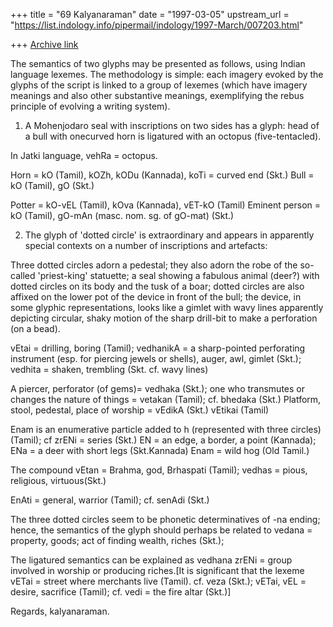 +++
title = "69 Kalyanaraman"
date = "1997-03-05"
upstream_url = "https://list.indology.info/pipermail/indology/1997-March/007203.html"

+++
[Archive link](https://list.indology.info/pipermail/indology/1997-March/007203.html)

The semantics of two glyphs may be presented as follows, using Indian language
 lexemes. The methodology is simple: each imagery evoked by the glyphs
of the script is linked to a group of lexemes (which have imagery meanings
and also other substantive meanings, exemplifying the rebus principle of
evolving a writing system).

1) A Mohenjodaro seal with inscriptions on two sides has a glyph:
head of a bull with onecurved horn is ligatured with an octopus (five-tentacled).

In Jatki language, vehRa = octopus.

Horn = kO (Tamil), kOZh, kODu (Kannada), koTi = curved end (Skt.)
Bull = kO (Tamil), gO (Skt.)

Potter = kO-vEL (Tamil), kOva (Kannada), vET-kO (Tamil)
Eminent person = kO (Tamil), gO-mAn (masc. nom. sg. of gO-mat) (Skt.)

2) The glyph of 'dotted circle' is extraordinary and appears in apparently
special contexts on a number of inscriptions and artefacts:

Three dotted circles adorn a pedestal; they also adorn the robe of the
so-called 'priest-king' statuette; a seal showing a fabulous animal (deer?) with dotted
circles on its body and the tusk of a boar; dotted circles are also affixed on the lower
pot of the device in front of the bull; the device, in some glyphic representations, looks
like a gimlet with wavy lines apparently depicting circular, shaky motion of the 
sharp drill-bit to make a perforation (on a bead).

vEtai = drilling, boring (Tamil);
vedhanikA = a sharp-pointed perforating instrument (esp. for piercing jewels or shells),
auger, awl, gimlet (Skt.); vedhita = shaken, trembling (Skt. cf. wavy lines)

A piercer, perforator (of gems)= vedhaka (Skt.); one who transmutes or changes the
nature of things = vetakan (Tamil); cf. bhedaka (Skt.)
Platform, stool, pedestal, place of worship = vEdikA (Skt.) vEtikai (Tamil)

Enam is an enumerative particle added to h (represented with three circles)(Tamil); cf
zrENi = series (Skt.)
EN = an edge, a border, a point (Kannada); 
ENa = a deer with short legs (Skt.Kannada) Enam = wild hog (Old Tamil.)

The compound vEtan = Brahma, god, Brhaspati (Tamil); vedhas = pious, religious, 
virtuous(Skt.) 

EnAti = general, warrior (Tamil); cf. senAdi (Skt.)

The three dotted circles seem to be phonetic determinatives of -na ending; hence,
the semantics of the glyph should perhaps be related to vedana = property, goods; 
act of finding wealth, riches (Skt.); 

The ligatured semantics can be explained as vedhana zrENi = group involved in 
worship or producing riches.[It is significant that the lexeme vETai = street where
merchants live (Tamil). cf. veza (Skt.); vETai, vEL  = desire, sacrifice (Tamil); cf.
vedi = the fire altar (Skt.)]

Regards, kalyanaraman.






